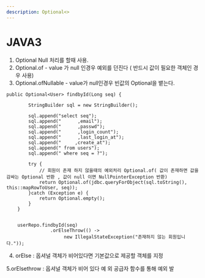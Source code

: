 ```yaml
---
description: Optional<>
---
```


# JAVA3

1. Optional Null 처리를 할때 사용.
2. Optional.of  - value 가 null 인경우 예외를 던진다 \( 반드시 값이 필요한 객체인 경우 사용\)
3. Optional.ofNullable - value가 null인경우 빈값의 Optional을 뱉는다.

```text
public Optional<User> findbyId(Long seq) {
		
		StringBuilder sql = new StringBuilder();
		
		sql.append("select seq");
		sql.append("	  ,email");
		sql.append("	  ,passwd");
		sql.append("	  ,login_count");
		sql.append("	  ,last_login_at");
		sql.append("	 ,create_at");
		sql.append(" from users");
		sql.append(" where seq = ?");
		
		try {
			// 회원이 존재 하지 않을때의 예외처리 Optional.of( 값이 존재하면 값을 감싸는 Optional 반환 , 값이 null 이면 NullPointerException 반환)
			return Optional.of(jdbc.queryForObject(sql.toString(), this::mapRowToUser, seq));
		}catch (Exception e) {
			return Optional.empty();
		}
	}
	
	
	userRepo.findbyId(seq)
		        .orElseThrow(() -> 
                     new IllegalStateException("존재하지 않는 회원입니다."));
```

4. orElse : 옵셔널 객체가 비어있다면 기본값으로 제공할 객체를 지정 

5.orElsethrow : 옵셔널 객체가 비어 있다 예 외 공급자 함수를 통해 예외 발

